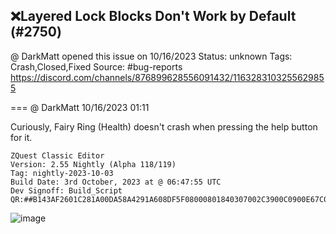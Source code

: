 ## ❌Layered Lock Blocks Don't Work by Default (#2750)
@ DarkMatt opened this issue on 10/16/2023
Status: unknown
Tags: Crash,Closed,Fixed
Source: #bug-reports https://discord.com/channels/876899628556091432/1163283103255629855


=== @ DarkMatt 10/16/2023 01:11

Curiously, Fairy Ring (Health) doesn't crash when pressing the help button for it.

```
ZQuest Classic Editor
Version: 2.55 Nightly (Alpha 118/119)
Tag: nightly-2023-10-03
Build Date: 3rd October, 2023 at @ 06:47:55 UTC
Dev Signoff: Build_Script
QR:##B143AF2601C281A00DA58A4291A608DF5F08000801840307002C3900C0900E67C0A401808F00003EED61A7DBFF00000000002FFCF43E00000000000000000000000000000000010000000000000000000981830610080100000000000000000000000000##
```
![image](https://cdn.discordapp.com/attachments/1163283103255629855/1163283103591190538/zeditor_2023-10-15_18-07-34.png?ex=65e51fd0&is=65d2aad0&hm=6ca3f8693062a141c79e5038d4f5759d77b60a0d50b7dd7d4f8a898cfbdf4e83&)
